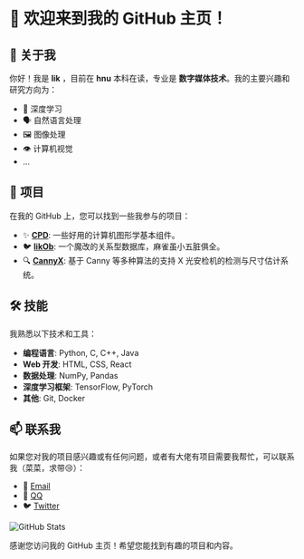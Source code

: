 # 👋 欢迎来到我的 GitHub 主页！

## 🌟 关于我
你好！我是 **lik** ，目前在 **hnu** 本科在读，专业是 **数字媒体技术**。我的主要兴趣和研究方向为：

- 🤖 深度学习
- 🗣️ 自然语言处理
- 🖼️ 图像处理
- 👁️ 计算机视觉
- ...

## 🚀 项目
在我的 GitHub 上，您可以找到一些我参与的项目：

- ✨ **[CPD](https://github.com/lik639259/computer-graphics-demo)**: 一些好用的计算机图形学基本组件。
- 🐦 **[likOb](https://github.com/lik639259/lik-ob)**: 一个魔改的关系型数据库，麻雀虽小五脏俱全。
- 🔍 **[CannyX](https://github.com/lik639259/CannyX)**: 基于 Canny 等多种算法的支持 X 光安检机的检测与尺寸估计系统。

## 🛠️ 技能
我熟悉以下技术和工具：

- **编程语言**: Python, C, C++, Java
- **Web 开发**: HTML, CSS, React
- **数据处理**: NumPy, Pandas
- **深度学习框架**: TensorFlow, PyTorch
- **其他**: Git, Docker

## 📫 联系我
如果您对我的项目感兴趣或有任何问题，或者有大佬有项目需要我帮忙，可以联系我（菜菜，求带😢）：

- 📧 [Email](lik639259@hnu.edu.cn)
- 🐧 [QQ](3605898168)
- 🐦 [Twitter](https://twitter.com/lik639259)

![GitHub Stats](https://github-readme-stats.vercel.app/api?username=lik639259&show_icons=true&theme=radical)

感谢您访问我的 GitHub 主页！希望您能找到有趣的项目和内容。
